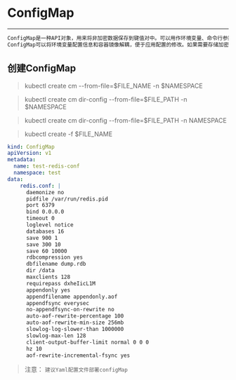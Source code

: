 # ConfigMap
***
```txt
ConfigMap是一种API对象，用来将非加密数据保存到键值对中。可以用作环境变量、命令行参数或者存储卷中的配置文件。
ConfigMap可以将环境变量配置信息和容器镜像解耦，便于应用配置的修改。如果需要存储加密信息时可以使用Secret对象。
```

## 创建ConfigMap
> kubectl create cm --from-file=$FILE_NAME -n $NAMESPACE

> kubectl create cm dir-config --from-file=$FILE_PATH -n $NAMESPACE

> kubectl create cm dir-config --from-file=$FILE_PATH -n NAMESPACE

> kubectl create -f $FILE_NAME
```yaml
kind: ConfigMap
apiVersion: v1
metadata:
  name: test-redis-conf
  namespace: test
data:
    redis.conf: |
      daemonize no
      pidfile /var/run/redis.pid
      port 6379
      bind 0.0.0.0
      timeout 0
      loglevel notice
      databases 16
      save 900 1
      save 300 10
      save 60 10000
      rdbcompression yes
      dbfilename dump.rdb
      dir /data
      maxclients 128
      requirepass dxheIicL1M
      appendonly yes
      appendfilename appendonly.aof
      appendfsync everysec
      no-appendfsync-on-rewrite no
      auto-aof-rewrite-percentage 100
      auto-aof-rewrite-min-size 256mb
      slowlog-log-slower-than 1000000
      slowlog-max-len 128
      client-output-buffer-limit normal 0 0 0
      hz 10
      aof-rewrite-incremental-fsync yes
```

> 注意：
``建议Yaml配置文件部署configMap``